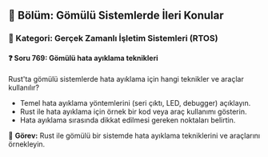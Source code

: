 ## 📘 Bölüm: Gömülü Sistemlerde İleri Konular
### 🔹 Kategori: Gerçek Zamanlı İşletim Sistemleri (RTOS)
#### ❓ Soru 769: Gömülü hata ayıklama teknikleri

Rust'ta gömülü sistemlerde hata ayıklama için hangi teknikler ve araçlar kullanılır?

- Temel hata ayıklama yöntemlerini (seri çıktı, LED, debugger) açıklayın.
- Rust ile hata ayıklama için örnek bir kod veya araç kullanımı gösterin.
- Hata ayıklama sırasında dikkat edilmesi gereken noktaları belirtin.

🔧 **Görev:** Rust ile gömülü bir sistemde hata ayıklama tekniklerini ve araçlarını örnekleyin.
